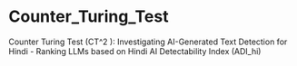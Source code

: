 # Counter_Turing_Test
Counter Turing Test (CT^2 ): Investigating AI-Generated Text Detection for Hindi - Ranking LLMs based on Hindi AI Detectability Index (ADI_hi)
